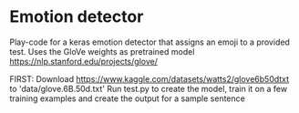 # Emotion detector

Play-code for a keras emotion detector that assigns an emoji to a provided test.
Uses the GloVe weights as pretrained model https://nlp.stanford.edu/projects/glove/

FIRST: Download https://www.kaggle.com/datasets/watts2/glove6b50dtxt to 'data/glove.6B.50d.txt'
Run test.py to create the model, train it on a few training examples and create the output for a sample sentence